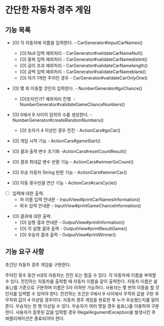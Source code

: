 # 간단한 자동차 경주 게임

## 기능 목록
- [O] 각 자동차에 이름을 입력한다. - CarGenerator#inputCarNames()
    - [O] Null 입력 예외처리    - CarGenerator#validateCarNameNull()
    - [O] 중복 입력 예외처리    - CarGenerator#validateCarNamedistint()
    - [O] 길이 초과 예외처리    - CarGenerator#validateCarNamelength()
    - [O] 공백 입력 예외처리    - CarGenerator#validateCarNameblank()
    - [O] 차가 1개만 주어진 경우 - CarGenerator#validateCarOnlyOne()
- [O] 몇 회 이동할 것인지 입력한다. - NumberGenerator#goChance()
    - [O]숫자인가? 예외처리 진행.   - NumberGenerator#validateGameChanceNumbers()
- [O] 0에서 9 사이의 임의의 수를 생성한다. - NumberGenerator#createRandomNumbers()
    - [O] 숫자가 4 이상인 경우 전진 - ActionCars#goCar()

- [O] 게임 시작 기능    - ActionCars#gameStart()
- [O] 결과 출력 변수 초기화 -ActionCars#resetCountResult()
- [O] 결과 최대값 변수 반환 기능 - ActionCars#winnerGoCount()
- [O] 우승 자동차 String 반환 기능 - ActionCars#winnerCar()
- [O] 이동 횟수만큼 연산 기능 - ActionCars#carsCycle()

- [ ] 입력에 대한 출력.
    - 차 이름 입력 안내문 - InputView#printCarNamesInformation()
    - 회수 입력 안내문  - InputView#printGameChanceInformation()
- [O] 결과에 대한 출력.
    - [O] 실행 결과 안내문 - OutputView#printInformation()
    - [O] 각 실행 결과 출력 - OutputView#printResultGame()
    - [O] 우승자 결과 출력 - OutputView#printWinner()

## 기능 요구 사항

초간단 자동차 경주 게임을 구현한다.

주어진 횟수 동안 n대의 자동차는 전진 또는 멈출 수 있다.
각 자동차에 이름을 부여할 수 있다. 전진하는 자동차를 출력할 때 자동차 이름을 같이 출력한다.
자동차 이름은 쉼표(,)를 기준으로 구분하며 이름은 5자 이하만 가능하다.
사용자는 몇 번의 이동을 할 것인지를 입력할 수 있어야 한다.
전진하는 조건은 0에서 9 사이에서 무작위 값을 구한 후 무작위 값이 4 이상일 경우이다.
자동차 경주 게임을 완료한 후 누가 우승했는지를 알려준다. 우승자는 한 명 이상일 수 있다.
우승자가 여러 명일 경우 쉼표(,)를 이용하여 구분한다.
사용자가 잘못된 값을 입력할 경우 IllegalArgumentException을 발생시킨 후 애플리케이션은 종료되어야 한다.